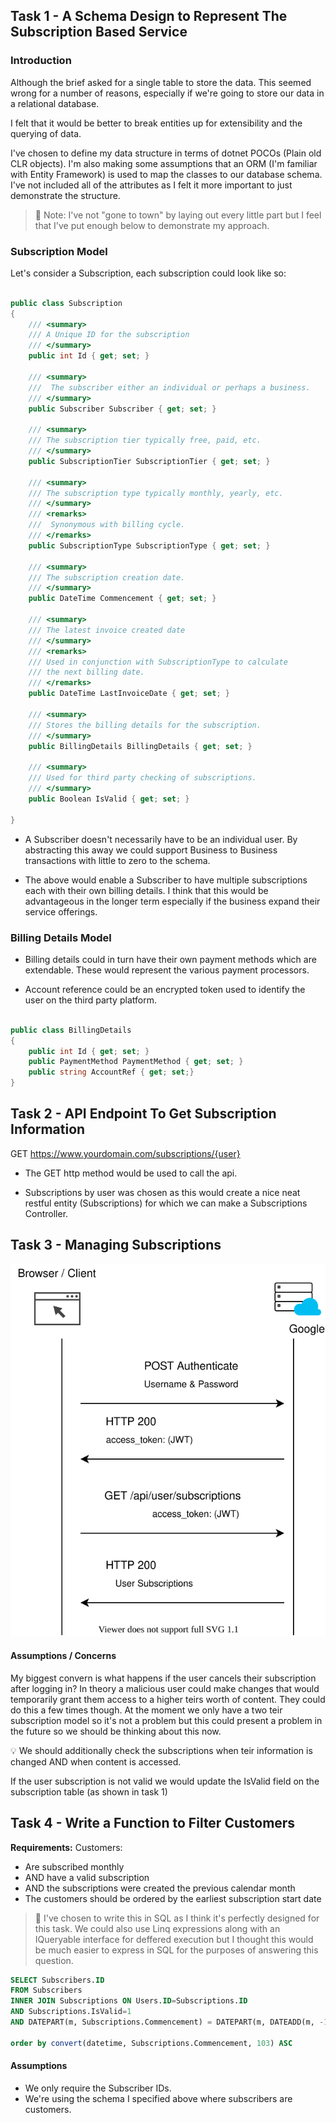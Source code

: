 ## Task 1 - A Schema Design to Represent The Subscription Based Service

### Introduction

Although the brief asked for a single table to store the data. This seemed wrong for a number of reasons, especially if we're going to store our data in a relational database.

I felt that it would be better to break entities up for extensibility and the querying of data.

I've chosen to define my data structure in terms of dotnet POCOs (Plain old CLR objects). I'm also making some assumptions that an ORM (I'm familiar with Entity Framework) is used to map the classes to our database schema. I've not included all of the attributes as I felt it more important to just demonstrate the structure.

> 💬 Note: I've not "gone to town" by laying out every little part but I feel that I've put enough below to demonstrate my approach.

### Subscription Model

Let's consider a Subscription, each subscription could look like so:

```csharp

public class Subscription
{
    /// <summary>
    /// A Unique ID for the subscription
    /// </summary>
    public int Id { get; set; }

    /// <summary>
    ///  The subscriber either an individual or perhaps a business.
    /// </summary>
    public Subscriber Subscriber { get; set; }

    /// <summary>
    /// The subscription tier typically free, paid, etc.
    /// </summary>
    public SubscriptionTier SubscriptionTier { get; set; }

    /// <summary>
    /// The subscription type typically monthly, yearly, etc.
    /// </summary>
    /// <remarks>
    ///  Synonymous with billing cycle.
    /// </remarks>
    public SubscriptionType SubscriptionType { get; set; }

    /// <summary>
    /// The subscription creation date.
    /// </summary>
    public DateTime Commencement { get; set; }

    /// <summary>
    /// The latest invoice created date
    /// </summary>
    /// <remarks>
    /// Used in conjunction with SubscriptionType to calculate
    /// the next billing date.
    /// </remarks>
    public DateTime LastInvoiceDate { get; set; }

    /// <summary>
    /// Stores the billing details for the subscription.
    /// </summary>
    public BillingDetails BillingDetails { get; set; }

    /// <summary>
    /// Used for third party checking of subscriptions.
    /// </summary>
    public Boolean IsValid { get; set; }

}
```

- A Subscriber doesn't necessarily have to be an individual user. By abstracting
  this away we could support Business to Business transactions with little to zero
  to the schema.

- The above would enable a Subscriber to have multiple subscriptions each with their own billing details. I think that this would be advantageous in the longer term especially if the business expand their service offerings.

### Billing Details Model

- Billing details could in turn have their own payment methods which are extendable. These would represent the various payment processors.

- Account reference could be an encrypted token used to identify the user on the third party platform.

```csharp

public class BillingDetails
{
    public int Id { get; set; }
    public PaymentMethod PaymentMethod { get; set; }
    public string AccountRef { get; set;}
}

```

## Task 2 - API Endpoint To Get Subscription Information

GET https://www.yourdomain.com/subscriptions/{user}

* The GET http method would be used to call the api.

* Subscriptions by user was chosen as this would create a nice neat restful entity (Subscriptions) for which we can make a Subscriptions Controller.

## Task 3 - Managing Subscriptions

<img src="./assets/images/authflow.svg"></img>

#### Assumptions / Concerns
My biggest convern is what happens if the user cancels their subscription after logging in? In theory a malicious user could make changes that would temporarily grant them access to a higher teirs worth of content. They could do this a few times though. At the moment we only have a two teir subscription model so it's not a problem but this could present a problem in the future so we should be thinking about this now.

💡 We should additionally check the subscriptions when teir information is changed AND when content is accessed.

If the user subscription is not valid we would update the IsValid field on the subscription table (as shown in task 1)

## Task 4 - Write a Function to Filter Customers

**Requirements:**
Customers:
- Are subscribed monthly
- AND have a valid subscription
- AND the subscriptions were created the previous calendar month
- The customers should be ordered by the earliest subscription start date

> 💬 I've chosen to write this in SQL as I think it's perfectly designed for this task. We could also use Linq expressions along with an IQueryable interface for deffered execution but I thought this would be much easier to express in SQL for the purposes of answering this question.
``` sql
SELECT Subscribers.ID
FROM Subscribers
INNER JOIN Subscriptions ON Users.ID=Subscriptions.ID
AND Subscriptions.IsValid=1
AND DATEPART(m, Subscriptions.Commencement) = DATEPART(m, DATEADD(m, -1, getdate()))

order by convert(datetime, Subscriptions.Commencement, 103) ASC
```

#### Assumptions
- We only require the Subscriber IDs.
- We're using the schema I specified above where subscribers are customers.
